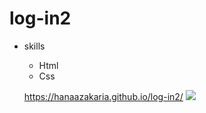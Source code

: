 # log-in2

* skills
     * Html
     * Css
    
  https://hanaazakaria.github.io/log-in2/
  ![](https://user-images.githubusercontent.com/92858511/138742857-0a6f14ab-cea1-464c-ba72-2bc675a40761.png)
